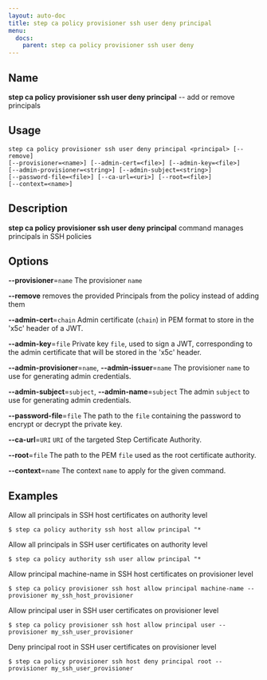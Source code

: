 ```yaml
---
layout: auto-doc
title: step ca policy provisioner ssh user deny principal
menu:
  docs:
    parent: step ca policy provisioner ssh user deny
---
```


## Name
**step ca policy provisioner ssh user deny principal** -- add or remove principals

## Usage

```raw
step ca policy provisioner ssh user deny principal <principal> [--remove]
[--provisioner=<name>] [--admin-cert=<file>] [--admin-key=<file>]
[--admin-provisioner=<string>] [--admin-subject=<string>]
[--password-file=<file>] [--ca-url=<uri>] [--root=<file>]
[--context=<name>]
```

## Description

**step ca policy provisioner ssh user deny principal** command manages principals in SSH policies
               
## Options


**--provisioner**=`name`
The provisioner `name`

**--remove**
removes the provided Principals from the policy instead of adding them

**--admin-cert**=`chain`
Admin certificate (`chain`) in PEM format to store in the 'x5c' header of a JWT.

**--admin-key**=`file`
Private key `file`, used to sign a JWT, corresponding to the admin certificate that will
be stored in the 'x5c' header.

**--admin-provisioner**=`name`, **--admin-issuer**=`name`
The provisioner `name` to use for generating admin credentials.

**--admin-subject**=`subject`, **--admin-name**=`subject`
The admin `subject` to use for generating admin credentials.

**--password-file**=`file`
The path to the `file` containing the password to encrypt or decrypt the private key.

**--ca-url**=`URI`
`URI` of the targeted Step Certificate Authority.

**--root**=`file`
The path to the PEM `file` used as the root certificate authority.

**--context**=`name`
The context `name` to apply for the given command.

## Examples  

Allow all principals in SSH host certificates on authority level
```shell
$ step ca policy authority ssh host allow principal "*
```

Allow all principals in SSH user certificates on authority level
```shell
$ step ca policy authority ssh user allow principal "*
```

Allow principal machine-name in SSH host certificates on provisioner level
```shell
$ step ca policy provisioner ssh host allow principal machine-name --provisioner my_ssh_host_provisioner
```

Allow principal user in SSH user certificates on provisioner level
```shell
$ step ca policy provisioner ssh host allow principal user --provisioner my_ssh_user_provisioner
```

Deny principal root in SSH user certificates on provisioner level
```shell
$ step ca policy provisioner ssh host deny principal root --provisioner my_ssh_user_provisioner
```



